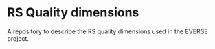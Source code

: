 # RS Quality dimensions
A repository to describe the RS quality dimensions used in the EVERSE project.
